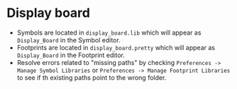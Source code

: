# Display board
* Symbols are located in `display_board.lib` which will appear as `Display_Board` in the Symbol editor.
* Footprints are located in `display_board.pretty` which will appear as `Display_Board` in the Footprint editor.
* Resolve errors related to "missing paths" by checking `Preferences -> Manage Symbol Libraries` or `Preferences -> Manage Footprint Libraries` to see if th existing paths point to the wrong folder.
